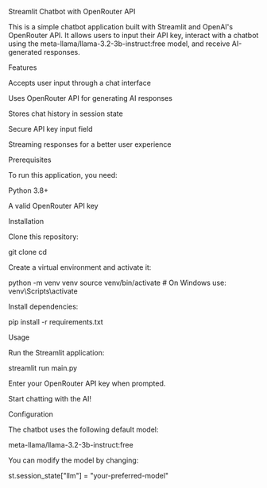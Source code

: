 Streamlit Chatbot with OpenRouter API

This is a simple chatbot application built with Streamlit and OpenAI's OpenRouter API. It allows users to input their API key, interact with a chatbot using the meta-llama/llama-3.2-3b-instruct:free model, and receive AI-generated responses.

Features

Accepts user input through a chat interface

Uses OpenRouter API for generating AI responses

Stores chat history in session state

Secure API key input field

Streaming responses for a better user experience

Prerequisites

To run this application, you need:

Python 3.8+

A valid OpenRouter API key

Installation

Clone this repository:

git clone <repository-url>
cd <repository-folder>

Create a virtual environment and activate it:

python -m venv venv
source venv/bin/activate  # On Windows use: venv\Scripts\activate

Install dependencies:

pip install -r requirements.txt

Usage

Run the Streamlit application:

streamlit run main.py

Enter your OpenRouter API key when prompted.

Start chatting with the AI!

Configuration

The chatbot uses the following default model:

meta-llama/llama-3.2-3b-instruct:free

You can modify the model by changing:

st.session_state["llm"] = "your-preferred-model"


